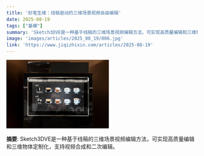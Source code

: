 ```yaml
---
title: '妙笔生维：线稿驱动的三维场景视频自由编辑'
date: 2025-08-19
tags: ["基模"]
summary: 'Sketch3DVE是一种基于线稿的三维场景视频编辑方法，可实现高质量编辑和三维物体定制化，支持视频合成和二次编辑。'
image: 'images/articles/2025_08_19/006.jpg'
link: 'https://www.jiqizhixin.com/articles/2025-08-19'
---
```

![妙笔生维：线稿驱动的三维场景视频自由编辑](images/articles/2025_08_19/006.jpg)

**摘要**: Sketch3DVE是一种基于线稿的三维场景视频编辑方法，可实现高质量编辑和三维物体定制化，支持视频合成和二次编辑。
